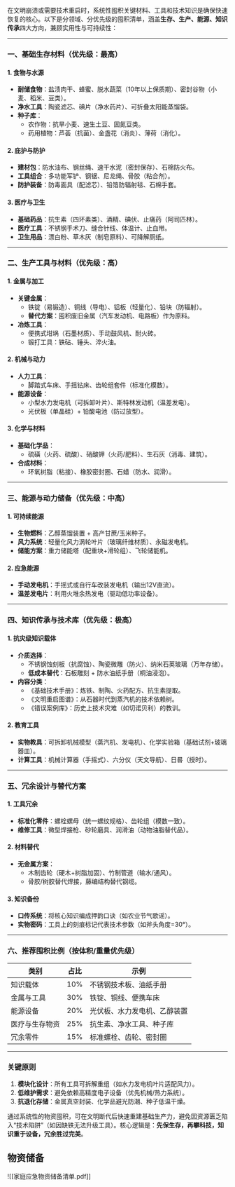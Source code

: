 在文明崩溃或需要技术重启时，系统性囤积关键材料、工具和技术知识是确保快速恢复的核心。以下是分领域、分优先级的囤积清单，涵盖**生存、生产、能源、知识传承**四大方向，兼顾实用性与可持续性：

---

### **一、基础生存材料（优先级：最高）**
#### **1. 食物与水源**
  - **耐储食物**：盐渍肉干、蜂蜜、脱水蔬菜（10年以上保质期）、密封谷物（小麦、稻米、豆类）。  
  - **净水工具**：陶瓷滤芯、碘片（净水药片）、可折叠太阳能蒸馏袋。  
  - **种子库**：  
    - 农作物：抗旱小麦、速生土豆、固氮豆类。  
    - 药用植物：芦荟（抗菌）、金盏花（消炎）、薄荷（消化）。  

#### **2. 庇护与防护**
  - **建材包**：防水油布、钢丝绳、速干水泥（密封保存）、石棉防火布。  
  - **工具组合**：多功能军铲、钢锯、尼龙绳、骨胶（粘合剂）。  
  - **防护装备**：防毒面具（配滤芯）、铅箔防辐射毯、石棉手套。  

#### **3. 医疗与卫生**
  - **基础药品**：抗生素（四环素类）、酒精、碘伏、止痛药（阿司匹林）。  
  - **医疗工具**：不锈钢手术刀、缝合针线、体温计、止血带。  
  - **卫生用品**：漂白粉、草木灰（制皂原料）、可降解厕纸。  

---

### **二、生产工具与材料（优先级：高）**
#### **1. 金属与加工**
  - **关键金属**：  
    - 铁锭（易锻造）、铜线（导电）、铝板（轻量化）、铅块（防辐射）。  
    - **替代方案**：囤积废旧金属（汽车发动机、电路板）作为原料。  
  - **冶炼工具**：  
    - 便携式坩埚（石墨材质）、手动鼓风机、耐火砖。  
    - 锻打工具：铁砧、锤头、淬火油。  

#### **2. 机械与动力**
  - **人力工具**：  
    - 脚踏式车床、手摇钻床、齿轮组套件（标准化模数）。  
  - **能源设备**：  
    - 小型水力发电机（可拆卸叶片）、斯特林发动机（温差发电）。  
    - 光伏板（单晶硅）+ 铅酸电池（防过放型）。  

#### **3. 化学与材料**
  - **基础化学品**：  
    - 硫磺（火药、硫酸）、硝酸钾（火药/肥料）、生石灰（消毒、建筑）。  
  - **合成材料**：  
    - 环氧树脂（粘接）、橡胶密封圈、石蜡（防水、润滑）。  

---

### **三、能源与动力储备（优先级：中高）**
#### **1. 可持续能源**
  - **生物燃料**：乙醇蒸馏装置 + 高产甘蔗/玉米种子。  
  - **风力系统**：轻量化风力涡轮叶片（玻璃纤维材质）、永磁发电机。  
  - **储能方案**：重力储能塔（配重块+滑轮组）、飞轮储能机。  

#### **2. 应急能源**
  - **手动发电机**：手摇式或自行车改装发电机（输出12V直流）。  
  - **温差发电片**：利用火堆余热发电（驱动低功率设备）。  

---

### **四、知识传承与技术库（优先级：极高）**
#### **1. 抗灾级知识载体**
  - **介质选择**：  
    - 不锈钢蚀刻板（抗腐蚀）、陶瓷微雕（防火）、纳米石英玻璃（万年存储）。  
    - **低成本替代**：石板雕刻 + 防水油纸手册（桐油浸泡）。  
  - **内容分类**：  
    - 《基础技术手册》：炼铁、制陶、火药配方、抗生素提取。  
    - 《文明重启图谱》：从石器时代到蒸汽机的技术依赖树。  
    - 《错误案例库》：历史上技术灾难（如切诺贝利）的教训。  

#### **2. 教育工具**
  - **实物教具**：可拆卸机械模型（蒸汽机、发电机）、化学实验箱（基础试剂+玻璃器皿）。  
  - **计算工具**：机械计算器（手摇式）、六分仪（天文导航）、日晷（授时）。  

---

### **五、冗余设计与替代方案**
#### **1. 工具冗余**
  - **标准化零件**：螺栓螺母（统一螺纹规格）、齿轮组（模数一致）。  
  - **维修工具**：微型焊接枪、砂轮磨具、润滑油（动物油脂替代品）。  

#### **2. 材料替代**
  - **无金属方案**：  
    - 木制齿轮（硬木+树脂加固）、竹制管道（输水/通风）。  
    - 骨胶/树胶替代焊接，藤编结构替代钢缆。  

#### **3. 知识备份**
  - **口传系统**：将核心知识编成押韵口诀（如农业节气歌谣）。  
  - **实物密码**：工具上的刻痕标记代表技术参数（如斧头角度=30°）。  

---

### **六、推荐囤积比例（按体积/重量优先级）**
| **类别**       | **占比** | **示例**                     |
|----------------|----------|------------------------------|
| 知识载体       | 10%      | 不锈钢技术板、油纸手册       |
| 金属与工具     | 30%      | 铁锭、铜线、便携车床         |
| 能源设备       | 20%      | 光伏板、水力发电机、乙醇装置 |
| 医疗与生存物资 | 25%      | 抗生素、净水工具、种子库     |
| 冗余零件       | 15%      | 标准螺栓、齿轮、密封圈       |

---

### **关键原则**
1. **模块化设计**：所有工具可拆解重组（如水力发电机叶片适配风力）。  
2. **低维护需求**：避免依赖高精度电子设备（优先机械/热力系统）。  
3. **抗退化存储**：金属真空封装、化学品避光防潮、种子低温干燥。  

通过系统性的物资囤积，可在文明断代后快速重建基础生产力，避免因资源匮乏陷入“技术陷阱”（如因缺铁无法升级工具）。核心逻辑是：**先保生存，再攀科技，知识重于设备，冗余胜过完美**。

## 物资储备

![[家庭应急物资储备清单.pdf]]